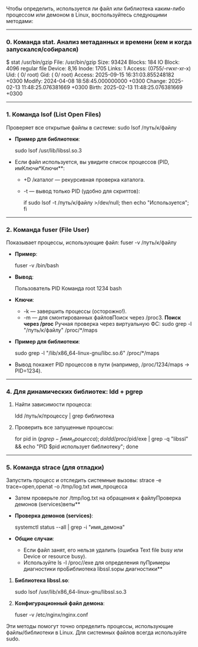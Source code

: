 Чтобы определить, используется ли файл или библиотека каким-либо процессом или демоном в Linux, воспользуйтесь следующими методами:

---
### 0. Команда stat. Анализ метаданных и времени (кем и когда запускался/собирался)
$ stat /usr/bin/gzip
  File: /usr/bin/gzip
  Size: 93424           Blocks: 184        IO Block: 4096   regular file
Device: 8,16    Inode: 1705        Links: 1
Access: (0755/-rwxr-xr-x)  Uid: (    0/    root)   Gid: (    0/    root)
Access: 2025-09-15 16:31:03.855248182 +0300
Modify: 2024-04-08 18:58:45.000000000 +0300
Change: 2025-02-13 11:48:25.076381669 +0300
 Birth: 2025-02-13 11:48:25.076381669 +0300

---

### 1. **Команда lsof (List Open Files)**
Проверяет все открытые файлы в системе:
sudo lsof /путь/к/файлу
- **Пример для библиотеки**:  
 
  sudo lsof /usr/lib/libssl.so.3
  
- Если файл используется, вы увидите список процессов (PID, имКлючи*Ключи**:
  - +D /каталог — рекурсивная проверка каталога.
  - -t — вывод только PID (удобно для скриптов):  
   
    if sudo lsof -t /путь/к/файлу >/dev/null; then echo "Используется"; fi
    
---

### 2. **Команда fuser (File User)**
Показывает процессы, использующие файл:
fuser -v /путь/к/файлу
- **Пример**:  
 
  fuser -v /bin/bash
  
- **Вывод**:  
 
  Пользователь     PID  Команда
  root           1234  bash
  
- **Ключи**:
  - -k — завершить процессы (осторожно!).
  - -m — для смонтированных файловПоиск через /proc3. **Поиск через /proc**
Ручная проверка через виртуальную ФС:
sudo grep -l "/путь/к/файлу" /proc/*/maps
- **Пример для библиотеки**:  
 
  sudo grep -l "/lib/x86_64-linux-gnu/libc.so.6" /proc/*/maps
  
- Вывод покажет PID процессов в пути (например, /proc/1234/maps → PID=1234).

---

### 4. **Для динамических библиотек: ldd + pgrep**
1. Найти зависимости процесса:
  
   ldd /путь/к/процессу | grep библиотека
   
2. Проверить все запущенные процессы:
  
   for pid in $(pgrep -f имя_процесса); do ldd /proc/$pid/exe | grep -q "libssl" && echo "PID $pid использует библиотеку"; done
   
---

### 5. **Команда strace (для отладки)**
Запустить процесс и отследить системные вызовы:
strace -e trace=open,openat -o /tmp/log.txt имя_процесса
- Затем проверьте лог /tmp/log.txt на обращения к файлуПроверка демонов (services)веты**
- **Проверка демонов (services)**:  
 
  systemctl status --all | grep -i "имя_демона"
  
- **Общие случаи**:
  - Если файл занят, его нельзя удалить (ошибка Text file busy или Device or resource busy).
  - Используйте ls -l /proc/<PID>/exe для определения пуПримеры диагностики проБиблиотека libssl.soры диагностики**
1. **Библиотека libssl.so**:
  
   sudo lsof /usr/lib/x86_64-linux-gnu/libssl.so.3
   
2. **Конфигурационный файл демона**:
  
   fuser -v /etc/nginx/nginx.conf
   
Эти методы помогут точно определить процессы, использующие файлы/библиотеки в Linux. Для системных файлов всегда используйте sudo.
